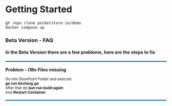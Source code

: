 # Getting Started

    gh repo clone pocketstore-io/demo
    docker compose up

### Beta Version - FAQ
#### In the Beta Version there are a few problems, here are the steps to fix

<hr style="border: 1px solid #1eadef;margin: 1rem 0">

**Problem - i18n Files missing**

<small>
Go into Storefront Folder and execute <br> <b>go run bin/lang.go</b><br>
After that do <b>bun run build again</b> <br>
And <b>Restart Container</b>
</small>

<hr style="border: 1px solid #1eadef;margin: 1rem 0">
